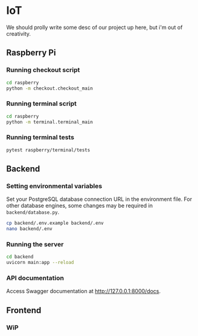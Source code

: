 # IoT

We should prolly write some desc of our project up here, but i'm out of creativity.

## Raspberry Pi

### Running checkout script

```bash
cd raspberry
python -m checkout.checkout_main
```

### Running terminal script

```bash
cd raspberry
python -m terminal.terminal_main
```

### Running terminal tests

```bash
pytest raspberry/terminal/tests 
```

## Backend

### Setting environmental variables

Set your PostgreSQL database connection URL in the environment file. For other database engines, some changes may be
required in `backend/database.py`.

```bash
cp backend/.env.example backend/.env
nano backend/.env
```

### Running the server

```bash
cd backend
uvicorn main:app --reload
```

### API documentation

Access Swagger documentation at http://127.0.0.1:8000/docs.

## Frontend

### WiP